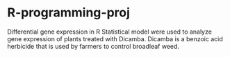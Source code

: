 # R-programming-proj
Differential gene expression in R
Statistical model were used to analyze gene expression of plants treated with Dicamba. Dicamba is a benzoic acid herbicide that is used by farmers to control broadleaf weed.
